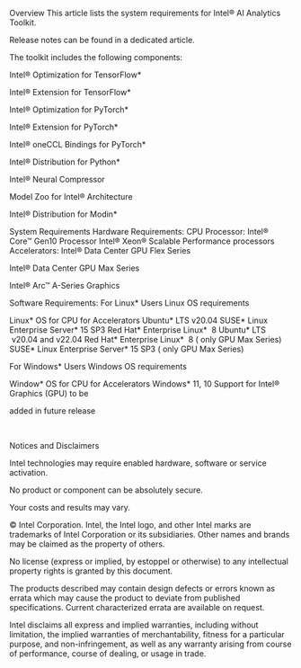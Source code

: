 Overview
This article lists the system requirements for Intel® AI Analytics Toolkit.

Release notes can be found in a dedicated article.

The toolkit includes the following components:

Intel® Optimization for TensorFlow*

Intel® Extension for TensorFlow*

Intel® Optimization for PyTorch*

Intel® Extension for PyTorch*

Intel® oneCCL Bindings for PyTorch*

Intel® Distribution for Python*

Intel® Neural Compressor

Model Zoo for Intel® Architecture

Intel® Distribution for Modin*


System Requirements
Hardware Requirements:
CPU Processor:
Intel® Core™ Gen10 Processor
Intel® Xeon® Scalable Performance processors
Accelerators:
Intel® Data Center GPU Flex Series

Intel® Data Center GPU Max Series

Intel® Arc™ A-Series Graphics

Software Requirements:
For Linux* Users
Linux OS requirements

Linux* OS
for CPU	for Accelerators
Ubuntu* LTS v20.04
SUSE* Linux Enterprise Server* 15 SP3
Red Hat* Enterprise Linux*  8
Ubuntu* LTS  v20.04 and v22.04
Red Hat* Enterprise Linux*  8 ( only GPU Max Series)
SUSE* Linux Enterprise Server* 15 SP3 ( only GPU Max Series)
​

For Windows* Users
Windows OS requirements

Window* OS
for CPU	for Accelerators
Windows* 11, 10
Support for Intel® Graphics (GPU) to be

added in future release

​





Notices and Disclaimers

Intel technologies may require enabled hardware, software or service activation.

No product or component can be absolutely secure.

Your costs and results may vary.

© Intel Corporation. Intel, the Intel logo, and other Intel marks are trademarks of Intel Corporation or its subsidiaries. Other names and brands may be claimed as the property of others.

No license (express or implied, by estoppel or otherwise) to any intellectual property rights is granted by this document.

The products described may contain design defects or errors known as errata which may cause the product to deviate from published specifications. Current characterized errata are available on request.

Intel disclaims all express and implied warranties, including without limitation, the implied warranties of merchantability, fitness for a particular purpose, and non-infringement, as well as any warranty arising from course of performance, course of dealing, or usage in trade.
